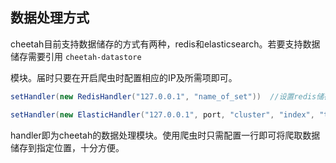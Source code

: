 ## 数据处理方式

cheetah目前支持数据储存的方式有两种，redis和elasticsearch。若要支持数据储存需要引用    `cheetah-datastore`

模块。届时只要在开启爬虫时配置相应的IP及所需项即可。



```java
setHandler(new RedisHandler("127.0.0.1", "name_of_set"))  //设置redis储存方式
```

```java
setHandler(new ElasticHandler("127.0.0.1", port, "cluster", "index", "type")) //设置elasticsearch储存方式
```

handler即为cheetah的数据处理模块。使用爬虫时只需配置一行即可将爬取数据储存到指定位置，十分方便。

